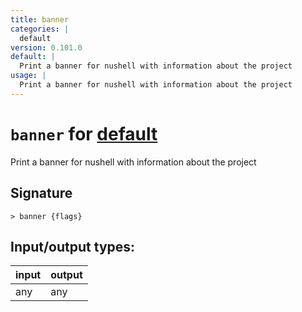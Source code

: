 ```yaml
---
title: banner
categories: |
  default
version: 0.101.0
default: |
  Print a banner for nushell with information about the project
usage: |
  Print a banner for nushell with information about the project
---
```

<!-- This file is automatically generated. Please edit the command in https://github.com/nushell/nushell instead. -->

# `banner` for [default](/commands/categories/default.md)

<div class='command-title'>Print a banner for nushell with information about the project</div>

## Signature

```> banner {flags} ```


## Input/output types:

| input | output |
| ----- | ------ |
| any   | any    |
